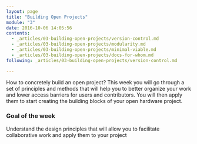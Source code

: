 ```yaml
---
layout: page
title: "Building Open Projects"
module: "3"
date: 2016-10-06 14:05:56
contents:
  - _articles/03-building-open-projects/version-control.md
  - _articles/03-building-open-projects/modularity.md
  - _articles/03-building-open-projects/minimal-viable.md
  - _articles/03-building-open-projects/docs-for-whom.md
following: _articles/03-building-open-projects/version-control.md

---
```

How to concretely build an open project? This week you will go through a set of principles and methods that will help you to better organize your work and lower access barriers for users and contributors. You will then apply them to start creating the building blocks of your open hardware project.

### Goal of the week
Understand the design principles that will allow you to facilitate collaborative work and apply them to your project
